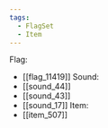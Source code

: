 ```yaml
---
tags:
  - FlagSet
  - Item
---
```

Flag:
- [[flag_11419]]
Sound:
- [[sound_44]]
- [[sound_43]]
- [[sound_17]]
Item:
- [[item_507]]
